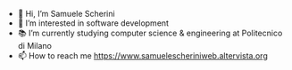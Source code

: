 - 👋 Hi, I’m Samuele Scherini
- 👀 I’m interested in software development
- 📚 I’m currently studying computer science & engineering at Politecnico di Milano
- 📫 How to reach me https://www.samuelescheriniweb.altervista.org

<!---
SamueleScherini/SamueleScherini is a ✨ special ✨ repository because its `README.md` (this file) appears on your GitHub profile.
You can click the Preview link to take a look at your changes.
--->
